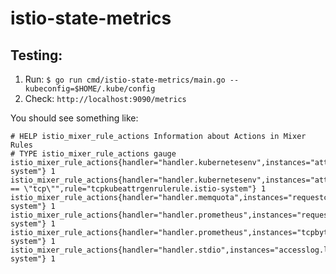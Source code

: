 # istio-state-metrics

## Testing: 
1. Run: `$ go run cmd/istio-state-metrics/main.go --kubeconfig=$HOME/.kube/config`
1. Check: `http://localhost:9090/metrics`

You should see something like:

```
# HELP istio_mixer_rule_actions Information about Actions in Mixer Rules
# TYPE istio_mixer_rule_actions gauge
istio_mixer_rule_actions{handler="handler.kubernetesenv",instances="attributes.kubernetes",match="",rule="kubeattrgenrulerule.istio-system"} 1
istio_mixer_rule_actions{handler="handler.kubernetesenv",instances="attributes.kubernetes",match="context.protocol == \"tcp\"",rule="tcpkubeattrgenrulerule.istio-system"} 1
istio_mixer_rule_actions{handler="handler.memquota",instances="requestcount.quota",match="",rule="quota.istio-system"} 1
istio_mixer_rule_actions{handler="handler.prometheus",instances="requestcount.metric,requestduration.metric,requestsize.metric,responsesize.metric",match="",rule="promhttp.istio-system"} 1
istio_mixer_rule_actions{handler="handler.prometheus",instances="tcpbytesent.metric,tcpbytereceived.metric",match="",rule="promtcp.istio-system"} 1
istio_mixer_rule_actions{handler="handler.stdio",instances="accesslog.logentry",match="true",rule="stdio.istio-system"} 1
```
